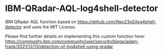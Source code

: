# IBM-QRadar-AQL-log4shell-detector
IBM QRadar AQL function based on https://github.com/Neo23x0/log4shell-detector and uses the MIT License.

Please find further details on implementing this custom function here: https://community.ibm.com/community/user/security/blogs/adam-frank/2021/12/13/detection-of-log4shell-using-qradar
